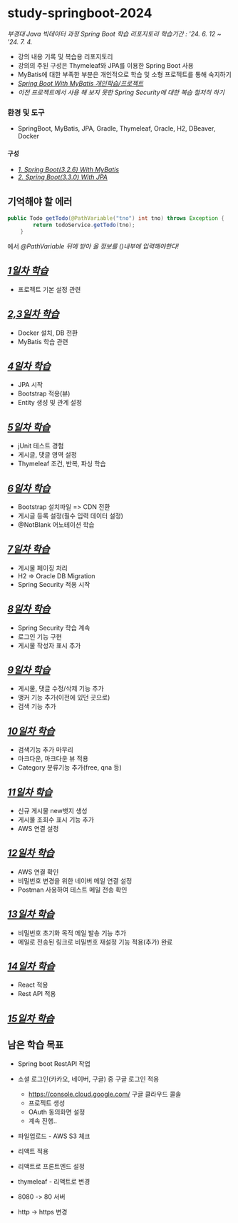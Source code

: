 # study-springboot-2024
_부경대 Java 빅데이터 과정 Spring Boot 학습 리포지토리_
_학습기간 : '24. 6. 12 ~ '24. 7. 4._

- 강의 내용 기록 및 복습용 리포지토리
- 강의의 주된 구성은 Thymeleaf와 JPA를 이용한 Spring Boot 사용
- MyBatis에 대한 부족한 부분은 개인적으로 학습 및 소형 프로젝트를 통해 숙지하기
- _[Spring Boot With MyBatis 개인학습/프로젝트](https://github.com/Koeyh/practice-SpringBoot)_
- _이전 프로젝트에서 사용 해 보지 못한 Spring Security에 대한 복습 철저히 하기_

### 환경 및 도구
- SpringBoot, MyBatis, JPA, Gradle, Thymeleaf, Oracle, H2, DBeaver, Docker

#### 구성
- _[1. Spring Boot(3.2.6) With MyBatis](https://github.com/Koeyh/study-springboot-2024/tree/main/spring02)_
- _[2. Spring Boot(3.3.0) With JPA](https://github.com/Koeyh/study-springboot-2024/tree/main/spring03/backboard)_

## 기억해야 할 에러
```java
public Todo getTodo(@PathVariable("tno") int tno) throws Exception {
        return todoService.getTodo(tno);
    }
```
에서 _@PathVariable 뒤에 받아 올 정보를 ()내부에 입력해야한다!_

## ***[1일차 학습](https://github.com/Koeyh/study-springboot-2024/blob/main/Day01.md)***
- 프로젝트 기본 설정 관련

## ***[2,3일차 학습](https://github.com/Koeyh/study-springboot-2024/blob/main/Day0203.md)***
- Docker 설치, DB 전환
- MyBatis 학습 관련

## ***[4일차 학습](https://github.com/Koeyh/study-springboot-2024/blob/main/Day04.md)***
- JPA 시작
- Bootstrap 적용(뷰)
- Entity 생성 및 관계 설정
  
## ***[5일차 학습](https://github.com/Koeyh/study-springboot-2024/blob/main/Day05.md)***
- jUnit 테스트 경험
- 게시글, 댓글 영역 설정
- Thymeleaf 조건, 반복, 파싱 학습
  
## ***[6일차 학습](https://github.com/Koeyh/study-springboot-2024/blob/main/Day06.md)***
- Bootstrap 설치파일 => CDN 전환
- 게시글 등록 설정(필수 입력 데이터 설정)
- @NotBlank 어노테이션 학습

## ***[7일차 학습](https://github.com/Koeyh/study-springboot-2024/blob/main/Day07.md)***
- 게시물 페이징 처리
- H2 => Oracle DB Migration
- Spring Security 적용 시작

## ***[8일차 학습](https://github.com/Koeyh/study-springboot-2024/blob/main/Day08.md)***
- Spring Security 학습 계속
- 로그인 기능 구현
- 게시물 작성자 표시 추가

## ***[9일차 학습](https://github.com/Koeyh/study-springboot-2024/blob/main/Day09.md)***
- 게시물, 댓글 수정/삭제 기능 추가
- 앵커 기능 추가(이전에 있던 곳으로)
- 검색 기능 추가

## ***[10일차 학습](https://github.com/Koeyh/study-springboot-2024/blob/main/Day10.md)***
- 검색기능 추가 마무리
- 마크다운, 마크다운 뷰 적용
- Category 분류기능 추가(free, qna 등)

## ***[11일차 학습](https://github.com/Koeyh/study-springboot-2024/blob/main/Day11.md)***
- 신규 게시물 new뱃지 생성
- 게시물 조회수 표시 기능 추가
- AWS 연결 설정

## ***[12일차 학습](https://github.com/Koeyh/study-springboot-2024/blob/main/Day12.md)***
- AWS 연결 확인
- 비밀번호 변경을 위한 네이버 메일 연결 설정
- Postman 사용하여 테스트 메일 전송 확인

## ***[13일차 학습](https://github.com/Koeyh/study-springboot-2024/blob/main/Day13.md)***
- 비밀번호 초기화 목적 메일 발송 기능 추가
- 메일로 전송된 링크로 비밀번호 재설정 기능 적용(추가) 완료

## ***[14일차 학습](https://github.com/Koeyh/study-springboot-2024/blob/main/Day14.md)***
- React 적용
- Rest API 적용

## ***[15일차 학습](https://github.com/Koeyh/study-springboot-2024/blob/main/Day15.md)***



## 남은 학습 목표

- Spring boot RestAPI 작업

- 소셜 로그인(카카오, 네이버, 구글) 중 구글 로그인 적용
    - https://console.cloud.google.com/ 구글 클라우드 콜솔
    - 프로젝트 생성
    - OAuth 동의화면 설정
    - 계속 진행..
- 파일업로드 - AWS S3 체크


- 리액트 적용
- 리액트로 프론트엔드 설정
- thymeleaf - 리액트로 변경

- 8080 -> 80 서버
- http -> https 변경	
